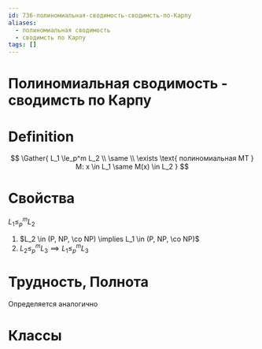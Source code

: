```yaml
---
id: 736-полиномиальная-сводимость-сводимсть-по-Карпу
aliases:
  - полиномиальная сводимость
  - сводимсть по Карпу
tags: []
---
```

# Полиномиальная сводимость - сводимсть по Карпу

# Definition

$$
\Gather{
L_1 \le_p^m L_2 \\
\same \\
\exists \text{ полиномиальная МТ } M: x \in L_1 \same M(x) \in L_2
}
$$

# Свойства

$L_1 \le_p^m L_2$

1. $L_2 \in (P, NP, \co NP) \implies L_1 \in (P, NP, \co NP)$
2. $L_2 \le_p^m L_3 \implies L_1 \le_p^m L_3$

# Трудность, Полнота

Определяется аналогично


# Классы
